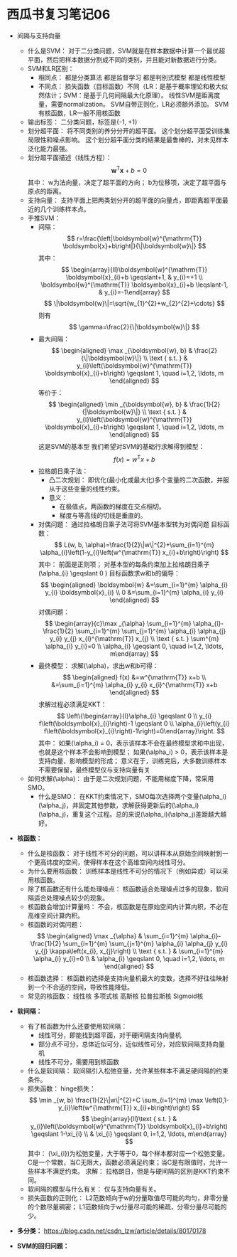 # 西瓜书复习笔记06
- 间隔与支持向量
    - 什么是SVM：
        对于二分类问题，SVM就是在样本数据中计算一个最优超平面，然后把样本数据分割成不同的类别，并且能对新数据进行分类。
    - SVM和LR区别：
        - 相同点：
            都是分类算法
            都是监督学习
            都是判别式模型
            都是线性模型
        - 不同点：
            损失函数（目标函数）不同（LR：是基于概率理论和极大似然估计；SVM：是基于几何间隔最大化原理）。
            线性SVM是距离度量，需要normalization。
            SVM自带正则化，LR必须额外添加。
            SVM有核函数，LR一般不用核函数
    - 输出标签：
        二分类问题，标签是{-1, +1}
    - 划分超平面：
        将不同类别的养分分开的超平面。
        这个划分超平面受训练集局限性和噪点影响。
        这个划分超平面分类的结果是最鲁棒的，对未见样本泛化能力最强。
    - 划分超平面描述（线性方程）：
            $$ \boldsymbol{w}^{\mathrm{T}} \boldsymbol{x}+b=0 $$
        其中：
            w为法向量，决定了超平面的方向；
            b为位移项，决定了超平面与原点的距离。
    - 支持向量：
        支持平面上把两类划分开的超平面的向量点，即距离超平面最近的几个训练样本点。
    - 手推SVM：
        - 间隔：
                $$ r=\frac{\left|\boldsymbol{w}^{\mathrm{T}} \boldsymbol{x}+b\right|}{\|\boldsymbol{w}\|} $$
            其中：
                $$ \begin{array}{ll}\boldsymbol{w}^{\mathrm{T}} \boldsymbol{x}_{i}+b \geqslant+1, & y_{i}=+1 \\ \boldsymbol{w}^{\mathrm{T}} \boldsymbol{x}_{i}+b \leqslant-1, & y_{i}=-1\end{array} $$
                $$ \|\boldsymbol{w}\|=\sqrt{w_{1}^{2}+w_{2}^{2}+\cdots} $$
            则有
                $$ \gamma=\frac{2}{\|\boldsymbol{w}\|} $$
        - 最大间隔：
                $$ \begin{aligned} \max _{\boldsymbol{w}, b} & \frac{2}{\|\boldsymbol{w}\|} \\ \text { s.t. } & y_{i}\left(\boldsymbol{w}^{\mathrm{T}} \boldsymbol{x}_{i}+b\right) \geqslant 1, \quad i=1,2, \ldots, m \end{aligned} $$
            等价于：
                $$ \begin{aligned} \min _{\boldsymbol{w}, b} & \frac{1}{2}{|\boldsymbol{w}\|} \\ \text { s.t. } & y_{i}\left(\boldsymbol{w}^{\mathrm{T}} \boldsymbol{x}_{i}+b\right) \geqslant 1, \quad i=1,2, \ldots, m \end{aligned} $$
            这是SVM的基本型
            我们希望对SVM的基础行求解得到模型：
                $$ f(x)=w^{\mathrm{T}} x+b $$
        - 拉格朗日乘子法：
            - 凸二次规划：
                即优化(最小化或最大化)多个变量的二次函数，并服从于这些变量的线性约束。
            - 意义：
                - 在极值点，两函数的梯度在交点相切。
                - 梯度与等高线的切线是垂直的。
        - 对偶问题：
            通过拉格朗日乘子法可将SVM基本型转为对偶问题
            目标函数：
                $$ L(w, b, \alpha)=\frac{1}{2}\|w\|^{2}+\sum_{i=1}^{m} \alpha_{i}\left(1-y_{i}\left(w^{\mathrm{T}} x_{i}+b\right)\right) $$
            其中：
                前面是正则项；
                对基本型的每条约束加上拉格朗日乘子\(\alpha_{i} \geqslant 0 \)
            目标函数求w和b的偏导：
                $$ \begin{aligned} \boldsymbol{w} &=\sum_{i=1}^{m} \alpha_{i} y_{i} \boldsymbol{x}_{i} \\ 0 &=\sum_{i=1}^{m} \alpha_{i} y_{i} \end{aligned} $$
            对偶问题：
                $$ \begin{array}{c}\max _{\alpha} \sum_{i=1}^{m} \alpha_{i}-\frac{1}{2} \sum_{i=1}^{m} \sum_{j=1}^{m} \alpha_{i} \alpha_{j} y_{i} y_{j} x_{i}^{\mathrm{T}} x_{j} \\ \text { s.t. } \sum^{m} \alpha_{i} y_{i}=0 \\ \alpha_{i} \geqslant 0, \quad i=1,2, \ldots, m\end{array} $$
        - 最终模型：
            求解\(\alpha\)，求出w和b可得：
                $$ \begin{aligned} f(x) &=w^{\mathrm{T}} x+b \\ &=\sum_{i=1}^{m} \alpha_{i} y_{i} x_{i}^{\mathrm{T}} x+b \end{aligned} $$
            求解过程必须满足KKT：
                $$ \left\{\begin{array}{l}\alpha_{i} \geqslant 0 \\ y_{i} f\left(\boldsymbol{x}_{i}\right)-1 \geqslant 0 \\ \alpha_{i}\left(y_{i} f\left(\boldsymbol{x}_{i}\right)-1\right)=0\end{array}\right. $$
            其中：
                如果\(\alpha_i\) = 0，表示该样本不会在最终模型求和中出现，也就是这个样本不会影响到模型；
                如果\(\alpha_i\) > 0，表示该样本是支持向量，影响模型的形成；
                意义在于，训练完后，大多数训练样本不需要保留，最终模型仅与支持向量有关
    - 如何求解\(\alpha\)：
        由于是二次规划问题，不能用梯度下降，常采用SMO。
        - 什么是SMO：
            在KKT约束情况下，SMO每次选择两个变量\(\alpha_i\)\(\alpha_j\)，并固定其他参数，求解获得更新后的\(\alpha_i\)\(\alpha_j\)，重复这个过程。总的来说\(\alpha_i\)\(\alpha_j\)差距越大越好。
- **核函数：**
    - 什么是核函数：
        对于线性不可分的问题，可以讲样本从原始空间映射到一个更高纬度的空间，使得样本在这个高维空间内线性可分。
    - 为什么要用核函数：
        训练样本是线性不可分的情况下（例如异或）可以采用核函数。
    - 除了核函数还有什么能处理噪点：
        核函数适合处理噪点过多的现象，软间隔适合处理噪点较少的现象。
    - 核函数会增加计算量吗：
        不会，核函数是在原始空间内计算内积，不必在高维空间计算内积。
    - 核函数的对偶问题：
        $$ \begin{aligned} \max _{\alpha} & \sum_{i=1}^{m} \alpha_{i}-\frac{1}{2} \sum_{i=1}^{m} \sum_{j=1}^{m} \alpha_{i} \alpha_{j} y_{i} y_{j} \kappa\left(x_{i}, x_{j}\right) \\ \text { s.t. } & \sum_{i=1}^{m} \alpha_{i} y_{i}=0 \\ & \alpha_{i} \geqslant 0, \quad i=1,2, \ldots, m \end{aligned} $$
    - 核函数选择：
        核函数的选择是支持向量机最大的变数，选择不好往往映射到一个不合适的空间，导致性能降低。
    - 常见的核函数：
        线性核
        多项式核
        高斯核
        拉普拉斯核
        Sigmoid核
- **软间隔：**
    - 有了核函数为什么还要使用软间隔：
        - 线性可分，即能找到超平面，对于硬间隔支持向量机
        - 部分点不可分，总体近似可分，近似线性可分，对应软间隔支持向量机
        - 线性不可分，需要用到核函数
    - 什么是软间隔：
        软间隔引入松弛变量，允许某些样本不满足硬间隔的约束条件。
    - 损失函数：
        hinge损失：
            $$ \min _{w, b} \frac{1}{2}\|w\|^{2}+C \sum_{i=1}^{m} \max \left(0,1-y_{i}\left(w^{\mathrm{T}} x_{i}+b\right)\right) $$
            $$ \begin{array}{ll}\text { s.t. } & y_{i}\left(\boldsymbol{w}^{\mathrm{T}} \boldsymbol{x}_{i}+b\right) \geqslant 1-\xi_{i} \\ & \xi_{i} \geqslant 0, i=1,2, \ldots, m\end{array} $$
        其中：
            \(\xi_{i}\)为松弛变量，大于等于0，每个样本都对应一个松弛变量。
            C是一个常数，当C无限大，函数必须满足约束；当C是有限值时，允许一些样本不满足约束。
        求解：
            拉格朗日，但是与硬间隔的区别是KKT约束不同。
    - 软间隔的模型与什么有关：
        仅与支持向量有关。
    - 损失函数的正则化：
        L2范数倾向于w的分量取值尽可能的均匀，非零分量的个数尽量稠密；
        L1范数倾向于w分量尽可能的稀疏，分零分量尽可能的少。

- **多分类：**
    https://blog.csdn.net/csdn_lzw/article/details/80170178
- **SVM的回归问题：**